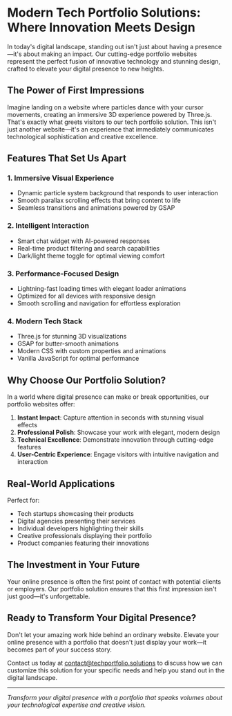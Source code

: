 # Modern Tech Portfolio Solutions: Where Innovation Meets Design

In today's digital landscape, standing out isn't just about having a presence—it's about making an impact. Our cutting-edge portfolio websites represent the perfect fusion of innovative technology and stunning design, crafted to elevate your digital presence to new heights.

## The Power of First Impressions

Imagine landing on a website where particles dance with your cursor movements, creating an immersive 3D experience powered by Three.js. That's exactly what greets visitors to our tech portfolio solution. This isn't just another website—it's an experience that immediately communicates technological sophistication and creative excellence.

## Features That Set Us Apart

### 1. Immersive Visual Experience
- Dynamic particle system background that responds to user interaction
- Smooth parallax scrolling effects that bring content to life
- Seamless transitions and animations powered by GSAP

### 2. Intelligent Interaction
- Smart chat widget with AI-powered responses
- Real-time product filtering and search capabilities
- Dark/light theme toggle for optimal viewing comfort

### 3. Performance-Focused Design
- Lightning-fast loading times with elegant loader animations
- Optimized for all devices with responsive design
- Smooth scrolling and navigation for effortless exploration

### 4. Modern Tech Stack
- Three.js for stunning 3D visualizations
- GSAP for butter-smooth animations
- Modern CSS with custom properties and animations
- Vanilla JavaScript for optimal performance

## Why Choose Our Portfolio Solution?

In a world where digital presence can make or break opportunities, our portfolio websites offer:

1. **Instant Impact**: Capture attention in seconds with stunning visual effects
2. **Professional Polish**: Showcase your work with elegant, modern design
3. **Technical Excellence**: Demonstrate innovation through cutting-edge features
4. **User-Centric Experience**: Engage visitors with intuitive navigation and interaction

## Real-World Applications

Perfect for:
- Tech startups showcasing their products
- Digital agencies presenting their services
- Individual developers highlighting their skills
- Creative professionals displaying their portfolio
- Product companies featuring their innovations

## The Investment in Your Future

Your online presence is often the first point of contact with potential clients or employers. Our portfolio solution ensures that this first impression isn't just good—it's unforgettable.

## Ready to Transform Your Digital Presence?

Don't let your amazing work hide behind an ordinary website. Elevate your online presence with a portfolio that doesn't just display your work—it becomes part of your success story.

Contact us today at [contact@techportfolio.solutions](mailto:rockycodes101@gmail.com) to discuss how we can customize this solution for your specific needs and help you stand out in the digital landscape.

---

*Transform your digital presence with a portfolio that speaks volumes about your technological expertise and creative vision.*

